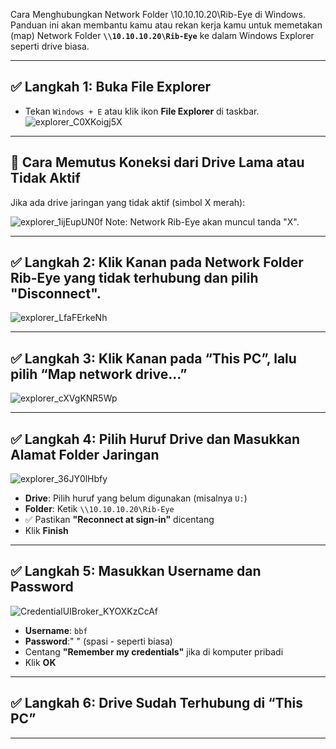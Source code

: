 Cara Menghubungkan Network Folder \\10.10.10.20\Rib-Eye di Windows.
Panduan ini akan membantu kamu atau rekan kerja kamu untuk memetakan (map) Network Folder **`\\10.10.10.20\Rib-Eye`** ke dalam Windows Explorer seperti drive biasa.


---

## ✅ Langkah 1: Buka File Explorer

- Tekan `Windows + E` atau klik ikon **File Explorer** di taskbar.
![explorer_C0XKoigj5X](https://github.com/user-attachments/assets/3da27134-5d6e-4caf-ae8b-026d3dcab0c2)

---

## 🔁 Cara Memutus Koneksi dari Drive Lama atau Tidak Aktif

Jika ada drive jaringan yang tidak aktif (simbol X merah):

![explorer_1ijEupUN0f](https://github.com/user-attachments/assets/db21b5dc-aa36-41d0-a51a-a13701f7de99)
Note: Network Rib-Eye akan muncul tanda "X".

---


## ✅ Langkah 2: Klik Kanan pada Network Folder Rib-Eye yang tidak terhubung dan pilih "Disconnect".
![explorer_LfaFErkeNh](https://github.com/user-attachments/assets/cdc51301-9b4d-4c2e-9355-240ad578d964)

---


## ✅ Langkah 3: Klik Kanan pada “This PC”, lalu pilih **“Map network drive...”**
![explorer_cXVgKNR5Wp](https://github.com/user-attachments/assets/757db95d-df00-4d19-861e-00abb83a3745)

---

## ✅ Langkah 4: Pilih Huruf Drive dan Masukkan Alamat Folder Jaringan
![explorer_36JY0lHbfy](https://github.com/user-attachments/assets/b01b2e80-5e5f-4ee5-adcc-bd128058602f)

- **Drive**: Pilih huruf yang belum digunakan (misalnya `U:`)
- **Folder**: Ketik `\\10.10.10.20\Rib-Eye`
- ✅ Pastikan **"Reconnect at sign-in"** dicentang
- Klik **Finish**

---


## ✅ Langkah 5: Masukkan Username dan Password
![CredentialUIBroker_KYOXKzCcAf](https://github.com/user-attachments/assets/1734b65a-c519-4fea-a114-b44294963ace)

- **Username**: `bbf`
- **Password**:" " (spasi - seperti biasa)
- Centang **"Remember my credentials"** jika di komputer pribadi
- Klik **OK**

---

## ✅ Langkah 6: Drive Sudah Terhubung di “This PC”

---

